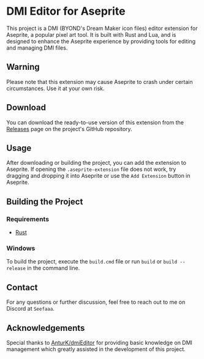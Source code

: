 # DMI Editor for Aseprite

This project is a DMI (BYOND's Dream Maker icon files) editor extension for Aseprite, a popular pixel art tool. It is built with Rust and Lua, and is designed to enhance the Aseprite experience by providing tools for editing and managing DMI files.

## Warning

Please note that this extension may cause Aseprite to crash under certain circumstances. Use it at your own risk.

## Download

You can download the ready-to-use version of this extension from the [Releases](https://github.com/Seefaaa/aseprite-dmi/releases) page on the project's GitHub repository.

## Usage

After downloading or building the project, you can add the extension to Aseprite. If opening the `.aseprite-extension` file does not work, try dragging and dropping it into Aseprite or use the `Add Extension` button in Aseprite.

## Building the Project

### Requirements

- [Rust](https://www.rust-lang.org/)

### Windows

To build the project, execute the `build.cmd` file or run `build` or `build --release` in the command line.

## Contact

For any questions or further discussion, feel free to reach out to me on Discord at `Seefaaa`.

## Acknowledgements

Special thanks to [AnturK/dmiEditor](https://github.com/AnturK/dmiEditor) for providing basic knowledge on DMI management which greatly assisted in the development of this project.
